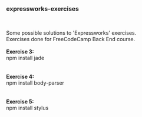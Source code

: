 <h3>expressworks-exercises</h3>
<br>
<p>Some possible solutions to 'Expressworks' exercises.
<br>
Exercises done for FreeCodeCamp Back End course.
<br>
<br>
<b>Exercise 3:</b>
<br>
	npm install jade
<br><br><br>
<b>Exercise 4:</b><br>
	npm install body-parser
<br><br><br>
<b>Exercise 5:</b><br>
	npm install stylus
</p>